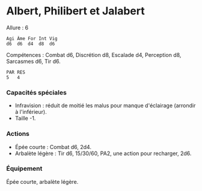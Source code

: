# Albert, Philibert et Jalabert

Allure : 6

	Agi	Âme	For	Int	Vig
	d6	d6	d4	d8	d6

Compétences : Combat d6, Discrétion d8, Escalade d4, Perception d8, Sarcasmes d6, Tir d6.

	PAR	RES
	5	4

### Capacités spéciales
- Infravision : réduit de moitié les malus pour manque d'éclairage (arrondir à l'inférieur).
- Taille -1.

### Actions
- Épée courte : Combat d6, 2d4.
- Arbalète légère : Tir d6, 15/30/60, PA2, une action pour recharger, 2d6.

### Équipement
Épée courte, arbalète légère.
